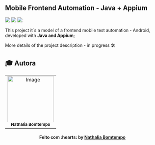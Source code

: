 ## Mobile Frontend Automation - Java + Appium


<img src="https://img.shields.io/badge/Java-ED8B00?style=for-the-badge&logo=java&logoColor=white" target="_blank"></a>
<img src="https://img.shields.io/badge/Appium-7d4ea6?style=for-the-badge" target="_blank"></a>
<img src="https://img.shields.io/badge/Android-3DDC84?style=for-the-badge&logo=android&logoColor=white" target="_blank"></a>

This project it`s a model of a frontend mobile test automation - Android, developed with **Java and Appium**;

More details of the project description - in progress :hammer_and_wrench:

## :mortar_board: Autora
<table align="center">
    <tr>
        <td align="center">
            <a href="https://github.com/NathaliaBomtemp">
               <img src="https://user-images.githubusercontent.com/70415844/158703092-49a4ca70-a69c-45fb-8fba-886324e8e831.png" width="150px;" alt="Image" />
                <br />
                <sub><b>Nathalia Bomtempo</b></sub>
            </a>
        </td>    
    </tr>
</table>
<h4 align="center">
   Feito com :hearts: by  <a href="https://www.linkedin.com/in/nathalia-bomtempo/" target="_blank"> Nathalia Bomtempo </a>
</h4>

